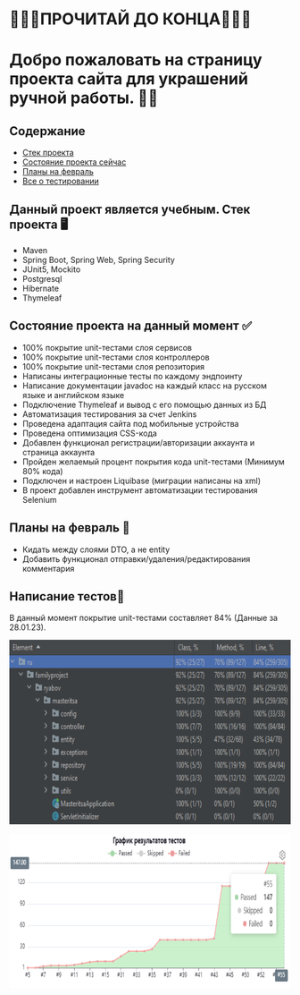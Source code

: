 #           🔻🔻🔻ПРОЧИТАЙ ДО КОНЦА🔻🔻🔻
# Добро пожаловать на страницу проекта сайта для украшений ручной работы. 🙋‍♂️

## Содержание

- [Стек проекта](#stack)
- [Состояние проекта сейчас](#about)
- [Планы на февраль](#february)
- [Все о тестировании](#test)

<a name="stack"><h2>Данный проект является учебным. Стек проекта 🖥️</h2></a>
- Maven
- Spring Boot, Spring Web, Spring Security
- JUnit5, Mockito
- Postgresql
- Hibernate
- Thymeleaf

<a name="about"><h2>Состояние проекта на данный момент ✅</h2></a>
- 100% покрытие unit-тестами слоя сервисов
- 100% покрытие unit-тестами слоя контроллеров
- 100% покрытие unit-тестами слоя репозитория
- Написаны интеграционные тесты по каждому эндпоинту
- Написание документации javadoc на каждый класс на русском языке и английском языке
- Подключение Thymeleaf и вывод с его помощью данных из БД
- Автоматизация тестирования за счет Jenkins
- Проведена адаптация сайта под мобильные устройства
- Проведена оптимизация CSS-кода
- Добавлен функционал регистрации/авторизации аккаунта и страница аккаунта
- Пройден желаемый процент покрытия кода unit-тестами (Минимум 80% кода)
- Подключен и настроен Liquibase (миграции написаны на xml)
- В проект добавлен инструмент автоматизации тестирования Selenium

<a name="february"><h2>Планы на февраль 📓</h2></a>
- Кидать между слоями DTO, а не entity
- Добавить функционал отправки/удаления/редактирования комментария

<a name="test"><h2>Написание тестов🔧</h2></a>
В данный момент покрытие unit-тестами составляет 84% (Данные за 28.01.23).
<p align="center">
  <img width="785" height="330" src="coverage_28.01.23.png" alt="">
</p>

<p align="center">
  <img width="785" height="275" src="bench_graph_28.01.23.png" alt="">
</p>